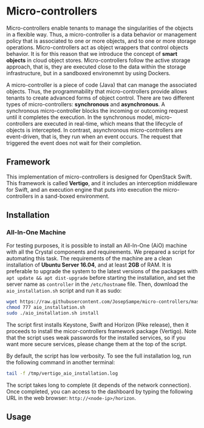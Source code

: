 # Micro-controllers
Micro-controllers enable tenants to manage the singularities of the objects in a flexible way. Thus, a micro-controller is a data behavior or management policy that is associated to one or more objects, and to one or more storage operations.
Micro-controllers act as object wrappers that control objects behavior. It is for this reason that we introduce the concept of **smart objects** in cloud object stores.
Micro-controllers follow the active storage approach, that is, they are executed close to the data within the storage infrastructure, but in a sandboxed environemnt by using Dockers.

A micro-controller is a piece of code (Java) that can manage the associated objects. Thus, the programmability that micro-controllers provide allows tenants to create advanced forms of object control. There are two different types of micro-controllers: **synchronous** and **asynchronous**. A synchronous micro-controller blocks the incoming or outcoming request until it completes the execution. In the synchronous model, micro-controllers are executed in real-time, which means that the lifecycle of objects is intercepted. In contrast, asynchronous micro-controllers are event-driven, that is, they run when an event occurs. The request that triggered the event does not wait for their completion.

## Framework
This implementation of micro-controllers is designed for OpenStack Swift. This framework is called **Vertigo**, and it includes an interception middleware for Swift, and an execution engine that puts into execution the micro-controllers in a sand-boxed environment.

## Installation

### All-In-One Machine
For testing purposes, it is possible to install an All-In-One (AiO) machine with all the Crystal components and requirements.
We prepared a script for automating this task. The requirements of the machine are a clean installation of **Ubuntu Server 16.04**, and at least **2GB** of RAM. It is preferable to upgrade the system to the latest versions of the packages with `apt update && apt dist-upgrade` before starting the installation, and set the server name as `controller` in the `/etc/hostname` file. Then, download the `aio_installation.sh` script and run it as sudo:

```bash
wget https://raw.githubusercontent.com/JosepSampe/micro-controllers/master/aio_installation.sh
chmod 777 aio_installation.sh
sudo ./aio_installation.sh install
```

The script first installs Keystone, Swift and Horizon (Pike release), then it proceeds to install the micor-controllers framework package (Vertigo). Note that the script uses weak passwords for the installed services, so if you want more secure services, please change them at the top of the script.

By default, the script has low verbosity. To see the full installation log, run the following command in another terminal:

```bash
tail -f /tmp/vertigo_aio_installation.log
```

The script takes long to complete (it depends of the network connection). Once completed, you can access to the dashboard by typing the following URL in the web browser: `http://<node-ip>/horizon`.

## Usage